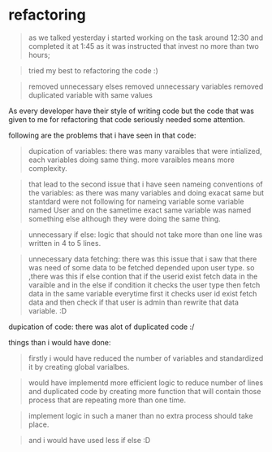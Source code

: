 # refactoring


> as we talked yesterday i started working on the task around 12:30 and completed it at 1:45 as it was instructed that invest no more than two hours;

> tried my best to refactoring the code :)

> removed unnecessary elses
> removed unnecessary variables
> removed duplicated variable with same values


>>>>>>>>>>>>>>>>>>>>>>>>>>>>>>>>>>>>>>>>>>>>>>>>>>>>>>>>>>>>>>>>

As every developer have their style of writing code but the code that was given to me for refactoring that code seriously needed some attention. 

following are the problems that i have seen in that code:

>dupication of variables: there was many varaibles that were intialized, each variables doing same thing. more varaibles means more complexity.

> that lead to the second issue that i have seen nameing conventions of the variables: as there was many variables and doing exacat same but stantdard were not following for nameing variable some variable named User and on the sametime exact same variable was named something else although they were doing the same thing.

> unnecessary if else: logic that should not take more than one line was written in 4 to 5 lines. 

> unnecessary data fetching: there was this issue that i saw that there was need of some data to be fetched depended upon user type.  so ,there was this if else contion that if the userid exist fetch data in the varaible and in the else if condition it checks the user type then fetch data in the same variable everytime first it checks user id exist fetch data and then check if that user is admin than rewrite that data variable. :D

dupication of code: there was alot of duplicated code :/


>>>>>>>>>>>>>>>>>>>>>>>>>>>>>>>>>>>>>>>>>>>>>>>>>>>>>>>>>>>>>>>>>>>>>

things than i would have done:

> firstly i would have reduced the number of  variables and standardized it by creating global varialbes.

> would have implementd more  efficient logic to reduce number of lines and duplicated code by creating more function that will contain those process that are repeating more than one time.

> implement logic in such a maner than no extra process should take place.

>and i would have used less if else  :D
